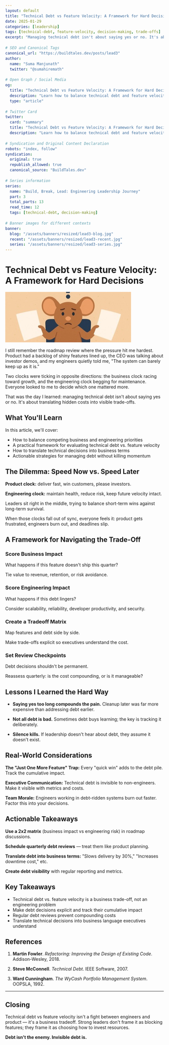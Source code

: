 ```yaml
---
layout: default
title: "Technical Debt vs Feature Velocity: A Framework for Hard Decisions"
date: 2025-01-29
categories: [leadership]
tags: [technical-debt, feature-velocity, decision-making, trade-offs]
excerpt: "Managing technical debt isn't about saying yes or no. It's about translating hidden costs into visible trade-offs that executives can understand."

# SEO and Canonical Tags
canonical_url: "https://buildtales.dev/posts/lead3"
author:
  name: "Suma Manjunath"
  twitter: "@sumahiremath"
  
# Open Graph / Social Media
og:
  title: "Technical Debt vs Feature Velocity: A Framework for Hard Decisions"
  description: "Learn how to balance technical debt and feature velocity with a practical framework for making hard engineering decisions."
  type: "article"
  
# Twitter Card
twitter:
  card: "summary"
  title: "Technical Debt vs Feature Velocity: A Framework for Hard Decisions"
  description: "Learn how to balance technical debt and feature velocity with a practical framework for making hard engineering decisions."

# Syndication and Original Content Declaration
robots: "index, follow"
syndication:
  original: true
  republish_allowed: true
  canonical_source: "BuildTales.dev"

# Series information
series:
  name: "Build, Break, Lead: Engineering Leadership Journey"
  part: 3
  total_parts: 13
  read_time: 12
  tags: [technical-debt, decision-making]

# Banner images for different contexts
banner:
  blog: "/assets/banners/resized/lead3-blog.jpg"
  recent: "/assets/banners/resized/lead3-recent.jpg"
  series: "/assets/banners/resized/lead3-series.jpg"
---
```




# Technical Debt vs Feature Velocity: A Framework for Hard Decisions

![Technical Debt vs Feature Velocity](/assets/banners/resized/lead3-blog.jpg)

I still remember the roadmap review where the pressure hit me hardest. Product had a backlog of shiny features lined up, the CEO was talking about investor demos, and my engineers quietly told me, "The system can barely keep up as it is."

Two clocks were ticking in opposite directions: the business clock racing toward growth, and the engineering clock begging for maintenance. Everyone looked to me to decide which one mattered more.

That was the day I learned: managing technical debt isn't about saying yes or no. It's about translating hidden costs into visible trade-offs.

## What You'll Learn

In this article, we'll cover:
- How to balance competing business and engineering priorities
- A practical framework for evaluating technical debt vs. feature velocity
- How to translate technical decisions into business terms
- Actionable strategies for managing debt without killing momentum

## The Dilemma: Speed Now vs. Speed Later

**Product clock:** deliver fast, win customers, please investors.

**Engineering clock:** maintain health, reduce risk, keep future velocity intact.

Leaders sit right in the middle, trying to balance short-term wins against long-term survival.

When those clocks fall out of sync, everyone feels it: product gets frustrated, engineers burn out, and deadlines slip.

## A Framework for Navigating the Trade-Off

### Score Business Impact

What happens if this feature doesn't ship this quarter?

Tie value to revenue, retention, or risk avoidance.

### Score Engineering Impact

What happens if this debt lingers?

Consider scalability, reliability, developer productivity, and security.

### Create a Tradeoff Matrix

Map features and debt side by side.

Make trade-offs explicit so executives understand the cost.

### Set Review Checkpoints

Debt decisions shouldn't be permanent.

Reassess quarterly: is the cost compounding, or is it manageable?

## Lessons I Learned the Hard Way

- **Saying yes too long compounds the pain.** Cleanup later was far more expensive than addressing debt earlier.

- **Not all debt is bad.** Sometimes debt buys learning; the key is tracking it deliberately.

- **Silence kills.** If leadership doesn't hear about debt, they assume it doesn't exist.

## Real-World Considerations

**The "Just One More Feature" Trap:** Every "quick win" adds to the debt pile. Track the cumulative impact.

**Executive Communication:** Technical debt is invisible to non-engineers. Make it visible with metrics and costs.

**Team Morale:** Engineers working in debt-ridden systems burn out faster. Factor this into your decisions.

## Actionable Takeaways

**Use a 2x2 matrix** (business impact vs engineering risk) in roadmap discussions.

**Schedule quarterly debt reviews** — treat them like product planning.

**Translate debt into business terms:** "Slows delivery by 30%," "Increases downtime cost," etc.

**Create debt visibility** with regular reporting and metrics.

## Key Takeaways

- Technical debt vs. feature velocity is a business trade-off, not an engineering problem
- Make debt decisions explicit and track their cumulative impact
- Regular debt reviews prevent compounding costs
- Translate technical decisions into business language executives understand

## References

1. **Martin Fowler**. *Refactoring: Improving the Design of Existing Code*. Addison-Wesley, 2018.

2. **Steve McConnell**. *Technical Debt*. IEEE Software, 2007.

3. **Ward Cunningham**. *The WyCash Portfolio Management System*. OOPSLA, 1992.

---

## Closing

Technical debt vs feature velocity isn't a fight between engineers and product — it's a business tradeoff. Strong leaders don't frame it as blocking features; they frame it as choosing how to invest resources.

**Debt isn't the enemy. Invisible debt is.**

